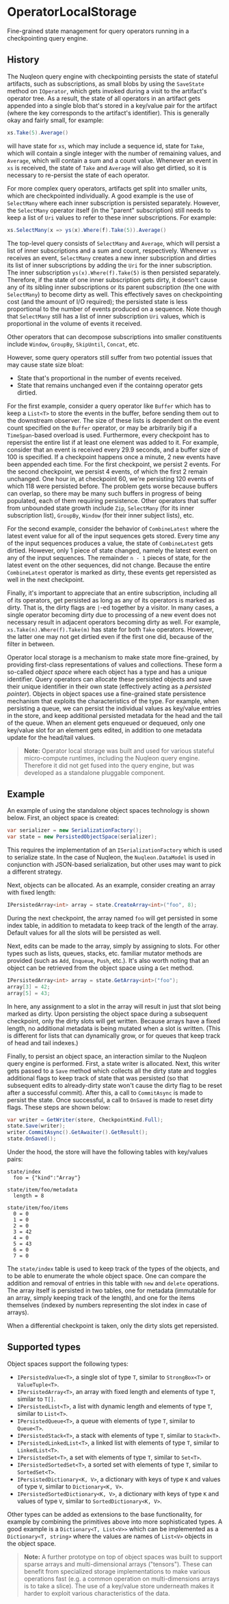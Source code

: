 # OperatorLocalStorage

Fine-grained state management for query operators running in a checkpointing query engine.

## History

The Nuqleon query engine with checkpointing persists the state of stateful artifacts, such as subscriptions, as small blobs by using the `SaveState` method on `IOperator`, which gets invoked during a visit to the artifact's operator tree. As a result, the state of all operators in an artifact gets appended into a single blob that's stored in a key/value pair for the artifact (where the key corresponds to the artifact's identifier). This is generally okay and fairly small, for example:

```csharp
xs.Take(5).Average()
```

will have state for `xs`, which may include a sequence id, state for `Take`, which will contain a single integer with the number of remaining values, and `Average`, which will contain a sum and a count value. Whenever an event in `xs` is received, the state of `Take` and `Average` will also get dirtied, so it is necessary to re-persist the state of each operator.

For more complex query operators, artifacts get split into smaller units, which are checkpointed individually. A good example is the use of `SelectMany` where each inner subscription is persisted separately. However, the `SelectMany` operator itself (in the "parent" subscription) still needs to keep a list of `Uri` values to refer to these inner subscriptions. For example:

```csharp
xs.SelectMany(x => ys(x).Where(f).Take(5)).Average()
```

The top-level query consists of `SelectMany` and `Average`, which will persist a list of inner subscriptions and a sum and count, respectively. Whenever `xs` receives an event, `SelectMany` creates a new inner subscription and dirties its list of inner subscriptions by adding the `Uri` for the inner subscription. The inner subscription `ys(x).Where(f).Take(5)` is then persisted separately. Therefore, if the state of one inner subscription gets dirty, it doesn't cause any of its sibling inner subscriptions or its parent subscription (the one with `SelectMany`) to become dirty as well. This effectively saves on checkpointing cost (and the amount of I/O required); the persisted state is less proportional to the number of events produced on a sequence. Note though that `SelectMany` still has a list of inner subscription `Uri` values, which is proportional in the volume of events it received.

Other operators that can decompose subscriptions into smaller constituents include `Window`, `GroupBy`, `SkipUntil`, `Concat`, etc.

However, some query operators still suffer from two potential issues that may cause state size bloat:

* State that's proportional in the number of events received.
* State that remains unchanged even if the containng operator gets dirtied.

For the first example, consider a query operator like `Buffer` which has to keep a `List<T>` to store the events in the buffer, before sending them out to the downstream observer. The size of these lists is dependent on the event count specified on the `Buffer` operator, or may be arbitrarily big if a `TimeSpan`-based overload is used. Furthermore, every checkpoint has to repersist the entire list if at least one element was added to it. For example, consider that an event is received every 29.9 seconds, and a buffer size of 100 is specified. If a checkpoint happens once a minute, 2 new events have been appended each time. For the first checkpoint, we persist 2 events. For the second checkpoint, we persist 4 events, of which the first 2 remain unchanged. One hour in, at checkpoint 60, we're persisting 120 events of which 118 were persisted before. The problem gets worse because buffers can overlap, so there may be many such buffers in progress of being populated, each of them requiring persistence. Other operators that suffer from unbounded state growth include `Zip`, `SelectMany` (for its inner subscription list), `GroupBy`, `Window` (for their inner subject lists), etc.

For the second example, consider the behavior of `CombineLatest` where the latest event value for all of the input sequences gets stored. Every time any of the input sequences produces a value, the state of `CombineLatest` gets dirtied. However, only 1 piece of state changed, namely the latest event on any of the input sequences. The remainder `n - 1` pieces of state, for the latest event on the other sequences, did not change. Because the entire `CombineLatest` operator is marked as dirty, these events get repersisted as well in the next checkpoint.

Finally, it's important to appreciate that an entire subscription, including all of its operators, get persisted as long as any of its operators is marked as dirty. That is, the dirty flags are `|`-ed together by a visitor. In many cases, a single operator becoming dirty due to processing of a new event does not necessary result in adjacent operators becoming dirty as well. For example, `xs.Take(n).Where(f).Take(m)` has state for both `Take` operators. However, the latter one may not get dirtied even if the first one did, because of the filter in between.

Operator local storage is a mechanism to make state more fine-grained, by providing first-class representations of values and collections. These form a so-called *object space* where each object has a type and has a unique identifier. Query operators can allocate these persisted objects and save their unique identifier in their own state (effectively acting as a *persisted pointer*). Objects in object spaces use a fine-grained state persistence mechanism that exploits the characteristics of the type. For example, when persisting a queue, we can persist the individual values as key/value entries in the store, and keep additional persisted metadata for the head and the tail of the queue. When an element gets enqueued or dequeued, only one key/value slot for an element gets edited, in addition to one metadata update for the head/tail values.

> **Note:** Operator local storage was built and used for various stateful micro-compute runtimes, including the Nuqleon query engine. Therefore it did not get fused into the query engine, but was developed as a standalone pluggable component.

## Example

An example of using the standalone object spaces technology is shown below. First, an object space is created:

```csharp
var serializer = new SerializationFactory();
var state = new PersistedObjectSpace(serializer);
```

This requires the implementation of an `ISerializationFactory` which is used to serialize state. In the case of Nuqleon, the `Nuqleon.DataModel` is used in conjunction with JSON-based serialization, but other uses may want to pick a different strategy.

Next, objects can be allocated. As an example, consider creating an array with fixed length:

```csharp
IPersistedArray<int> array = state.CreateArray<int>("foo", 8);
```

During the next checkpoint, the array named `foo` will get persisted in some index table, in addition to metadata to keep track of the length of the array. Default values for all the slots will be persisted as well.

Next, edits can be made to the array, simply by assigning to slots. For other types such as lists, queues, stacks, etc. familiar mutator methods are provided (such as `Add`, `Enqueue`, `Push`, etc.). It's also worth noting that an object can be retrieved from the object space using a `Get` method.

```csharp
IPersistedArray<int> array = state.GetArray<int>("foo");
array[3] = 42;
array[5] = 43;
```

In here, any assignment to a slot in the array will result in just that slot being marked as dirty. Upon persisting the object space during a subsequent checkpoint, only the dirty slots will get written. Because arrays have a fixed length, no additional metadata is being mutated when a slot is written. (This is different for lists that can dynamically grow, or for queues that keep track of head and tail indexes.)

Finally, to persist an object space, an interaction similar to the Nuqleon query engine is performed. First, a state writer is allocated. Next, this writer gets passed to a `Save` method which collects all the dirty state and toggles additional flags to keep track of state that was persisted (so that subsequent edits to already-dirty state won't cause the dirty flag to be reset after a successful commit). After this, a call to `CommitAsync` is made to persist the state. Once successful, a call to `OnSaved` is made to reset dirty flags. These steps are shown below:

```csharp
var writer = GetWriter(store, CheckpointKind.Full);
state.Save(writer);
writer.CommitAsync().GetAwaiter().GetResult();
state.OnSaved();
```

Under the hood, the store will have the following tables with key/values pairs:

```
state/index
  foo = {"kind":"Array"}
  
state/item/foo/metadata
  length = 8

state/item/foo/items
  0 = 0
  1 = 0
  2 = 0
  3 = 42
  4 = 0
  5 = 43
  6 = 0
  7 = 0
```

The `state/index` table is used to keep track of the types of the objects, and to be able to enumerate the whole object space. One can compare the addition and removal of entries in this table with `new` and `delete` operations. The array itself is persisted in two tables, one for metadata (immutable for an array, simply keeping track of the length), and one for the items themselves (indexed by numbers representing the slot index in case of arrays).

When a differential checkpoint is taken, only the dirty slots get repersisted.

## Supported types

Object spaces support the following types:

* `IPersistedValue<T>`, a single slot of type `T`, similar to `StrongBox<T>` or `ValueTuple<T>`.
* `IPersistedArray<T>`, an array with fixed length and elements of type `T`, similar to `T[]`.
* `IPersistedList<T>`, a list with dynamic length and elements of type `T`, similar to `List<T>`.
* `IPersistedQueue<T>`, a queue with elements of type `T`, similar to `Queue<T>`.
* `IPersistedStack<T>`, a stack with elements of type `T`, similar to `Stack<T>`.
* `IPersistedLinkedList<T>`, a linked list with elements of type `T`, similar to `LinkedList<T>`.
* `IPersistedSet<T>`, a set with elements of type `T`, similar to `Set<T>`.
* `IPersistedSortedSet<T>`, a sorted set with elements of type `T`, similar to `SortedSet<T>`.
* `IPersistedDictionary<K, V>`, a dictionary with keys of type `K` and values of type `V`, similar to `Dictionary<K, V>`.
* `IPersistedSortedDictionary<K, V>`, a dictionary with keys of type `K` and values of type `V`, similar to `SortedDictionary<K, V>`.

Other types can be added as extensions to the base functionality, for example by combining the primitives above into more sophisticated types. A good example is a `Dictionary<T, List<V>>` which can be implemented as a `Dictionary<T, string>` where the values are names of `List<V>` objects in the object space.

> **Note:** A further prototype on top of object spaces was built to support sparse arrays and multi-dimensional arrays ("tensors"). These can benefit from specialized storage implementations to make various operations fast (e.g. a common operation on multi-dimensions arrays is to take a slice). The use of a key/value store underneath makes it harder to exploit various characteristics of the data.
